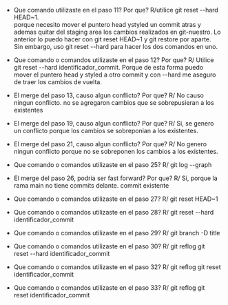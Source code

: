 - Que comando utilizaste en el paso 11? Por que?
R/utilice git reset --hard HEAD~1.  
porque necesito mover el puntero head ystyled un commit atras y ademas quitar del staging area los cambios 
realizados en git-nuestro. Lo anterior lo puedo hacer con git reset HEAD~1 
y git restore por  aparte. Sin embargo, uso git reset --hard para hacer 
los dos comandos en uno.

- Que comando o comandos utilizaste en el paso 12? Por que?
R/ Utilice git reset --hard identificador_commit. Porque de esta forma 
puedo mover el puntero head y styled a otro commit y con --hard me aseguro 
de traer los cambios de vuelta. 

- El merge del paso 13, causo algun conflicto? Por que?
R/ No causo ningun conflicto. no se agregaron cambios que se sobrepusieran 
a los existentes

- El merge del paso 19, causo algun conflicto? Por que?
R/ Si, se genero un conflicto porque los cambios se sobreponian a los 
existentes.

- El merge del paso 21, causo algun conflicto? Por que?
R/ No genero ningun conflicto porque no se sobreponen los cambios a los 
existentes.

- Que comando o comandos utilizaste en el paso 25?
R/ git log --graph

- El merge del paso 26, podria ser fast forward? Por que?
R/ Si, porque la rama main no tiene commits delante. 
commit existente

- Que comando o comandos utilizaste en el paso 27?
R/ git reset HEAD~1

- Que comando o comandos utilizaste en el paso 28?
R/ git reset --hard identificador_commit

- Que comando o comandos utilizaste en el paso 29?
R/ git branch -D title

- Que comando o comandos utilizaste en el paso 30?
R/ git reflog
   git reset --hard identificador_commit

- Que comando o comandos utilizaste en el paso 32?
R/ git reflog
   git reset identificador_commit

- Que comando o comandos utilizaste en el paso 33?
R/ git reflog
   git reset identificador_commit
